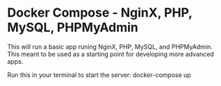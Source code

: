 # Docker Compose - NginX, PHP, MySQL, PHPMyAdmin

This will run a basic app runing NginX, PHP, MySQL, and PHPMyAdmin. This meant to be used as a starting point for developing more advanced apps.

Run this in your terminal to start the server:
docker-compose up
